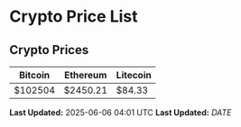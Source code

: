 # Crypto Price List

## Crypto Prices
| Bitcoin | Ethereum | Litecoin |
| ------- | -------- | -------- |
| $102504 | $2450.21 | $84.33 |
**Last Updated:** 2025-06-06 04:01 UTC
**Last Updated:** $DATE$
